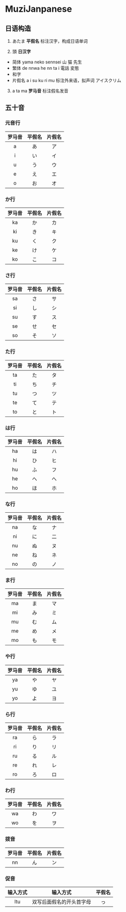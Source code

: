 # MuziJanpanese

## 日语构造
1. あたま  **平假名**  标注汉字，构成日语单词

2. 頭      **日汉字**  
- 简体     yama    neko    sennsei
            山      猫      先生
- 繁体     de nnwa     he nn ta i
            電話            変態
- 和字     
- 片假名   a i su ku ri mu     标注外来语，拟声词
            アイスクリム

3. a ta ma **罗马音**  标注假名发音

## 五十音

### 元音行
| 罗马音 | 平假名 | 片假名 |
| :---: | :---: | :---: |
|a|あ|ア|
|i|い|イ|
|u|う|ウ|
|e|え|エ|
|o|お|オ|

### か行
| 罗马音 | 平假名 | 片假名 |
| :---: | :---: | :---: |
|ka|か|カ|
|ki|き|キ|
|ku|く|ク|
|ke|け|ケ|
|ko|こ|コ|

### さ行
| 罗马音 | 平假名 | 片假名 |
| :---: | :---: | :---: |
|sa|さ|サ|
|si|し|シ|
|su|す|ス|
|se|せ|セ|
|so|そ|ソ|

### た行
| 罗马音 | 平假名 | 片假名 |
| :---: | :---: | :---: |
|ta|た|タ|
|ti|ち|チ|
|tu|つ|ツ|
|te|て|テ|
|to|と|ト|

### は行
| 罗马音 | 平假名 | 片假名 |
| :---: | :---: | :---: |
|ha|は|ハ|
|hi|ひ|ヒ|
|hu|ふ|フ|
|he|へ|へ|
|ho|ほ|ホ|

### な行
| 罗马音 | 平假名 | 片假名 |
| :---: | :---: | :---: |
|na|な|ナ|
|ni|に|二|
|nu|ぬ|ヌ|
|ne|ね|ネ|
|no|の|ノ|

### ま行
| 罗马音 | 平假名 | 片假名 |
| :---: | :---: | :---: |
|ma|ま|マ|
|mi|み|ミ|
|mu|む|ム|
|me|め|メ|
|mo|も|モ|

### や行
| 罗马音 | 平假名 | 片假名 |
| :---: | :---: | :---: |
|ya|や|ヤ|
|yu|ゆ|ユ|
|yo|よ|ヨ|

### ら行
| 罗马音 | 平假名 | 片假名 |
| :---: | :---: | :---: |
|ra|ら|ラ|
|ri|り|リ|
|ru|る|ル|
|re|れ|レ|
|ro|ろ|ロ|

### わ行
| 罗马音 | 平假名 | 片假名 |
| :---: | :---: | :---: |
|wa|わ|ワ|
|wo|を|ヲ|

### 拨音
| 罗马音 | 平假名 | 片假名 |
| :---: | :---: | :---: |
|nn|ん|ン|

### 促音
| 输入方式 | 输入方式 | 平假名 |
| :---: | :---: | :---: |
|ltu|双写后面假名的开头首字母|っ|
